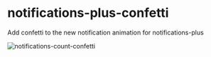 # notifications-plus-confetti

Add confetti to the new notification animation for notifications-plus

![notifications-count-confetti](https://user-images.githubusercontent.com/97994/35976890-13c614c4-0ca7-11e8-9ea7-1da1fa21e5dc.gif)
